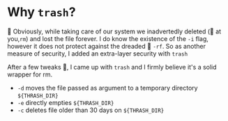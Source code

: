 # Why `trash`?

:hammer: Obviously, while taking care of our system we inadvertedly deleted (:eyes: at you,`rm`) and lost the file forever.
I do know the existence of the `-i` flag, however it does not protect against the dreaded :triangular_flag_on_post: `-rf`.
So as another measure of security, I added an extra-layer security with `trash`

After a few tweaks :wrench:, I came up with `trash` and I firmly believe it's a solid wrapper for rm.

* `-d` moves the file passed as argument to a temporary directory `${THRASH_DIR}`
* `-e` directly empties `${THRASH_DIR}`
* `-c` deletes file older than 30 days on `${THRASH_DIR}`
